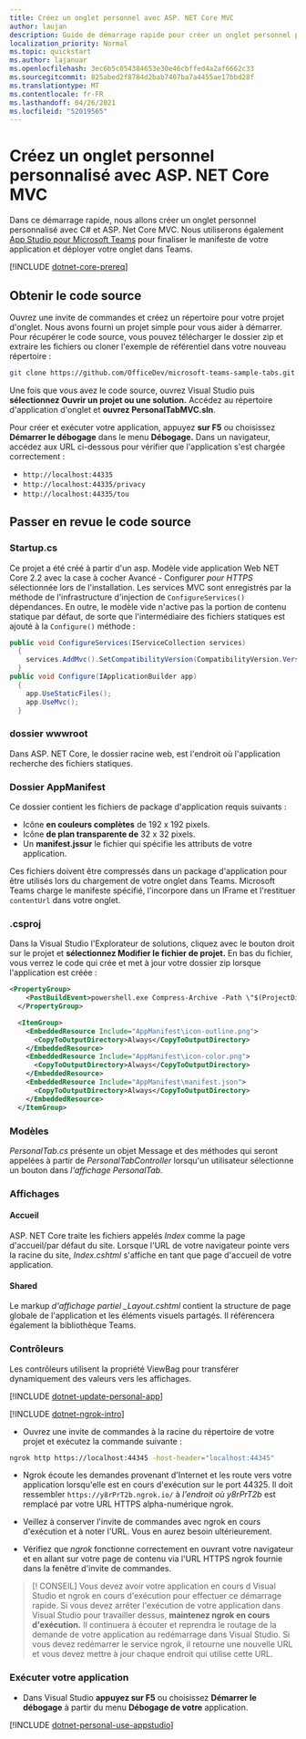 ```yaml
---
title: Créez un onglet personnel avec ASP. NET Core MVC
author: laujan
description: Guide de démarrage rapide pour créer un onglet personnel personnalisé avec ASP. NET Core MVC.
localization_priority: Normal
ms.topic: quickstart
ms.author: lajanuar
ms.openlocfilehash: 3ec6b5c054384653e30e46cbffed4a2af6662c33
ms.sourcegitcommit: 825abed2f8784d2bab7407ba7a4455ae17bbd28f
ms.translationtype: MT
ms.contentlocale: fr-FR
ms.lasthandoff: 04/26/2021
ms.locfileid: "52019565"
---
```

# <a name="create-a-custom-personal-tab-with-asp-net-core-mvc"></a>Créez un onglet personnel personnalisé avec ASP. NET Core MVC

Dans ce démarrage rapide, nous allons créer un onglet personnel personnalisé avec C# et ASP. Net Core MVC. Nous utiliserons également [App Studio pour Microsoft Teams](~/concepts/build-and-test/app-studio-overview.md) pour finaliser le manifeste de votre application et déployer votre onglet dans Teams.

[!INCLUDE [dotnet-core-prereq](~/includes/tabs/dotnet-core-prereq.md)]

## <a name="get-the-source-code"></a>Obtenir le code source

Ouvrez une invite de commandes et créez un répertoire pour votre projet d'onglet. Nous avons fourni un projet simple pour vous aider à démarrer. Pour récupérer le code source, vous pouvez télécharger le dossier zip et extraire les fichiers ou cloner l'exemple de référentiel dans votre nouveau répertoire :

``` bash
git clone https://github.com/OfficeDev/microsoft-teams-sample-tabs.git
```

Une fois que vous avez le code source, ouvrez Visual Studio puis **sélectionnez Ouvrir un projet ou une solution.** Accédez au répertoire d'application d'onglet et **ouvrez PersonalTabMVC.sln**.

Pour créer et exécuter votre application, appuyez **sur F5** ou choisissez **Démarrer le débogage** dans le menu **Débogage.** Dans un navigateur, accédez aux URL ci-dessous pour vérifier que l'application s'est chargée correctement :

* `http://localhost:44335`
* `http://localhost:44335/privacy`
* `http://localhost:44335/tou`

## <a name="review-the-source-code"></a>Passer en revue le code source

### <a name="startupcs"></a>Startup.cs

Ce projet a été créé à partir d'un asp. Modèle vide application Web NET Core 2.2 avec la case à cocher Avancé - Configurer *pour HTTPS* sélectionnée lors de l'installation. Les services MVC sont enregistrés par la méthode de l'infrastructure d'injection de `ConfigureServices()` dépendances. En outre, le modèle vide n'active pas la portion de contenu statique par défaut, de sorte que l'intermédiaire des fichiers statiques est ajouté à la `Configure()` méthode :

``` csharp
public void ConfigureServices(IServiceCollection services)
  {
    services.AddMvc().SetCompatibilityVersion(CompatibilityVersion.Version_2_2);
  }
public void Configure(IApplicationBuilder app)
  {
    app.UseStaticFiles();
    app.UseMvc();
  }
```

### <a name="wwwroot-folder"></a>dossier wwwroot

Dans ASP. NET Core, le dossier racine web, est l'endroit où l'application recherche des fichiers statiques.

### <a name="appmanifest-folder"></a>Dossier AppManifest

Ce dossier contient les fichiers de package d'application requis suivants :

* Icône **en couleurs complètes** de 192 x 192 pixels.
* Icône **de plan transparente de** 32 x 32 pixels.
* Un **manifest.jssur** le fichier qui spécifie les attributs de votre application.

Ces fichiers doivent être compressés dans un package d'application pour être utilisés lors du chargement de votre onglet dans Teams. Microsoft Teams charge le manifeste spécifié, l'incorpore dans un IFrame et l'restituer `contentUrl` dans votre onglet.

### <a name="csproj"></a>.csproj

Dans la Visual Studio l'Explorateur de solutions, cliquez avec le bouton droit sur le projet et **sélectionnez Modifier le fichier de projet.** En bas du fichier, vous verrez le code qui crée et met à jour votre dossier zip lorsque l'application est créée :

``` xml
<PropertyGroup>
    <PostBuildEvent>powershell.exe Compress-Archive -Path \"$(ProjectDir)AppManifest\*\" -DestinationPath \"$(TargetDir)tab.zip\" -Force</PostBuildEvent>
  </PropertyGroup>

  <ItemGroup>
    <EmbeddedResource Include="AppManifest\icon-outline.png">
      <CopyToOutputDirectory>Always</CopyToOutputDirectory>
    </EmbeddedResource>
    <EmbeddedResource Include="AppManifest\icon-color.png">
      <CopyToOutputDirectory>Always</CopyToOutputDirectory>
    </EmbeddedResource>
    <EmbeddedResource Include="AppManifest\manifest.json">
      <CopyToOutputDirectory>Always</CopyToOutputDirectory>
    </EmbeddedResource>
  </ItemGroup>
```

### <a name="models"></a>Modèles

*PersonalTab.cs* présente un objet Message et des méthodes qui seront appelées à partir de *PersonalTabController* lorsqu'un utilisateur sélectionne un bouton dans *l'affichage PersonalTab.*

### <a name="views"></a>Affichages

#### <a name="home"></a>Accueil

ASP. NET Core traite les fichiers appelés *Index* comme la page d'accueil/par défaut du site. Lorsque l'URL de votre navigateur pointe vers la racine du site, *Index.cshtml* s'affiche en tant que page d'accueil de votre application.

#### <a name="shared"></a>Shared

Le markup *d'affichage partiel _Layout.cshtml* contient la structure de page globale de l'application et les éléments visuels partagés. Il référencera également la bibliothèque Teams.

### <a name="controllers"></a>Contrôleurs

Les contrôleurs utilisent la propriété ViewBag pour transférer dynamiquement des valeurs vers les affichages.

[!INCLUDE [dotnet-update-personal-app](~/includes/tabs/dotnet-update-personal-app.md)]

[!INCLUDE [dotnet-ngrok-intro](~/includes/tabs/dotnet-ngrok-intro.md)]

* Ouvrez une invite de commandes à la racine du répertoire de votre projet et exécutez la commande suivante :

``` bash
ngrok http https://localhost:44345 -host-header="localhost:44345"
```

* Ngrok écoute les demandes provenant d'Internet et les route vers votre application lorsqu'elle est en cours d'exécution sur le port 44325.  Il doit ressembler `https://y8rPrT2b.ngrok.io/` à *l'endroit où y8rPrT2b* est remplacé par votre URL HTTPS alpha-numérique ngrok.

* Veillez à conserver l'invite de commandes avec ngrok en cours d'exécution et à noter l'URL. Vous en aurez besoin ultérieurement.

* Vérifiez que *ngrok* fonctionne correctement en ouvrant votre navigateur et en allant sur votre page de contenu via l'URL HTTPS ngrok fournie dans la fenêtre d'invite de commandes.

> [! CONSEIL] Vous devez avoir votre application en cours d Visual Studio et ngrok en cours d'exécution pour effectuer ce démarrage rapide. Si vous devez arrêter l'exécution de votre application dans Visual Studio pour travailler dessus, **maintenez ngrok en cours d'exécution.** Il continuera à écouter et reprendra le routage de la demande de votre application au redémarrage dans Visual Studio. Si vous devez redémarrer le service ngrok, il retourne une nouvelle URL et vous devez mettre à jour chaque endroit qui utilise cette URL.

### <a name="run-your-application"></a>Exécuter votre application

* Dans Visual Studio **appuyez sur F5** ou choisissez **Démarrer le débogage** à partir du menu **Débogage de votre** application.

[!INCLUDE [dotnet-personal-use-appstudio](~/includes/tabs/dotnet-personal-use-appstudio.md)]
